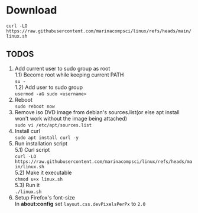 # Download
`curl -LO https://raw.githubusercontent.com/marinacompsci/linux/refs/heads/main/linux.sh`

## TODOS
1) Add current user to sudo group as root  
1.1) Become root while keeping current PATH  
`su -`  
1.2) Add user to sudo group  
`usermod -aG sudo <username>`  
2) Reboot  
`sudo reboot now`  
3) Remove iso DVD image from debian's sources.list(or else apt install won't work without the image being attached)  
`sudo vi /etc/apt/sources.list`  
4) Install curl  
`sudo apt install curl -y`  
5) Run installation script  
5.1) Curl script  
`curl -LO https://raw.githubusercontent.com/marinacompsci/linux/refs/heads/main/linux.sh`  
5.2) Make it executable  
`chmod u+x linux.sh`  
5.3) Run it  
`./linux.sh`  
6) Setup Firefox's font-size  
In **about:config** set `layout.css.devPixelsPerPx` to `2.0`  
